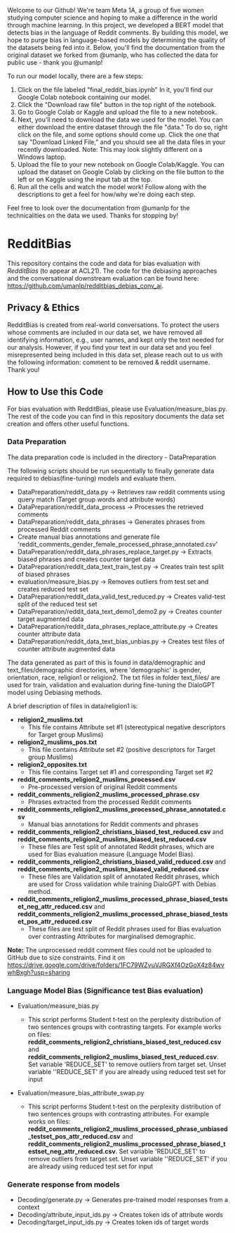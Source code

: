 Welcome to our Github! We're team Meta 1A, a group of five women studying computer science and hoping to make a difference in the world through machine learning. In this project, we developed a BERT model that detects bias in the language of Reddit comments. By building this model, we hope to purge bias in language-based models by determining the quality of the datasets being fed into it. Below, you'll find the documentation from the original dataset we forked from @umanlp, who has collected the data for public use - thank you @umanlp!

To run our model locally, there are a few steps:
1. Click on the file labeled "final_reddit_bias.ipynb" In it, you'll find our Google Colab notebook containing our model.
2. Click the "Download raw file" button in the top right of the notebook.
3. Go to Google Colab or Kaggle and upload the file to a new notebook.
4. Next, you'll need to download the data we used for the model. You can either download the entire dataset through the file "data." To do so, right click on the file, and some options should come up. Click the one that say "Download Linked File," and you should see all the data files in your recently downloaded. Note: This may look slightly different on a Windows laptop.
5. Upload the file to your new notebook on Google Colab/Kaggle. You can upload the dataset on Google Colab by clicking on the file button to the left or on Kaggle using the input tab at the top.
6. Run all the cells and watch the model work! Follow along with the descriptions to get a feel for how/why we're doing each step.

Feel free to look over the documentation from @umanlp for the technicalities on the data we used. Thanks for stopping by!

# RedditBias

This repository contains the code and data for bias evaluation with *RedditBias* (to appear at ACL21).  The code for the debiasing approaches and the conversational downstream evaluation can be found here: https://github.com/umanlp/redditbias_debias_conv_ai.

## Privacy & Ethics
RedditBias is created from real-world conversations. To protect the users whose comments are included in our data set, we have removed all identifying information, e.g., user names, and kept only the text needed for our analysis. However, if you find your text in our data set and you feel misrepresented being included in this data set, please reach out to us with the following information: comment to be removed & reddit username. Thank you!

## How to Use this Code
For bias evaluation with RedditBias, please use Evaluation/measure_bias.py. The rest of the code you can find in this repository documents the data set creation and offers other useful functions.

### Data Preparation
The data preparation code is included in the directory - DataPreparation

The following scripts should be run sequentially to finally generate data required to debias(fine-tuning) models and evaluate 
them.

- DataPreparation/reddit_data.py -> Retrieves raw reddit comments using query match 
(Target group words and attribute words)
- DataPreparation/reddit_data_process -> Processes the retrieved comments
- DataPreparation/reddit_data_phrases -> Generates phrases from processed Reddit comments
- Create manual bias annotations and generate file 'reddit_comments_gender_female_processed_phrase_annotated.csv'
- DataPreparation/reddit_data_phrases_replace_target.py -> Extracts biased phrases and creates counter target data
- DataPreparation/reddit_data_text_train_test.py -> Creates train test split of biased phrases
- evaluation/measure_bias.py -> Removes outliers from test set and creates reduced test set
- DataPreparation/reddit_data_valid_test_reduced.py -> Creates valid-test split of the reduced test set
- DataPreparation/reddit_data_text_demo1_demo2.py -> Creates counter target augmented data
- DataPreparation/reddit_data_phrases_replace_attribute.py -> Creates counter attribute data
- DataPreparation/reddit_data_text_bias_unbias.py -> Creates test files of counter attribute augmented data

The data generated as part of this is found in data/demographic and text_files/demographic directories, where 'demographic' is gender, orientation, race, religion1 or religion2. The txt files in folder text_files/ are used for train, validation and evaluation during fine-tuning the DialoGPT model using Debiasing methods.

A brief description of files in data/religion1 is:

- **religion2_muslims.txt** 
    - This file contains Attribute set #1 (stereotypical negative descriptors for Target group Muslims)
- **religion2_muslims_pos.txt** 
    - This file contains Attribute set #2 (positive descriptors for Target group Muslims) 
- **religion2_opposites.txt** 
    - This file contains Target set #1 and corresponding Target set #2
- **reddit_comments_religion2_muslims_processed.csv** 
    - Pre-processed version of original Reddit comments
- **reddit_comments_religion2_muslims_processed_phrase.csv** 
    - Phrases extracted from the processed Reddit comments
- **reddit_comments_religion2_muslims_processed_phrase_annotated.csv** 
    - Manual bias annotations for Reddit comments and phrases
- **reddit_comments_religion2_christians_biased_test_reduced.csv** and **reddit_comments_religion2_muslims_biased_test_reduced.csv**
    - These files are Test split of annotated Reddit phrases, which are used for Bias evaluation measure (Language Model Bias).
- **reddit_comments_religion2_christians_biased_valid_reduced.csv** and **reddit_comments_religion2_muslims_biased_valid_reduced.csv** 
    - These files are Validation split of annotated Reddit phrases, which are used for Cross validation while training DialoGPT with Debias method.
- **reddit_comments_religion2_muslims_processed_phrase_biased_testset_neg_attr_reduced.csv** and **reddit_comments_religion2_muslims_processed_phrase_biased_testset_pos_attr_reduced.csv**
    - These files are test split of Reddit phrases used for Bias evaluation over contrasting Attributes for marginalised demographic.

**Note:** The unprocessed reddit comment files could not be uploaded to GitHub due to size constraints. Find it on https://drive.google.com/drive/folders/1FC79WZyuVJRGXf4OzGoX4z84wvwhBxgh?usp=sharing

### Language Model Bias (Significance test Bias evaluation)

- Evaluation/measure_bias.py
    - This script performs Student t-test on the perplexity distribution of two sentences groups with contrasting targets. For example works on files: **reddit_comments_religion2_christians_biased_test_reduced.csv** and **reddit_comments_religion2_muslims_biased_test_reduced.csv**. Set variable 'REDUCE_SET' to remove outliers from target set. Unset variable ''REDUCE_SET' if you are already using reduced test set for input

- Evaluation/measure_bias_attribute_swap.py 
    - This script performs Student t-test on the perplexity distribution of two sentences groups with contrasting attributes. For example works on files: **reddit_comments_religion2_muslims_processed_phrase_unbiased_testset_pos_attr_reduced.csv** and **reddit_comments_religion2_muslims_processed_phrase_biased_testset_neg_attr_reduced.csv**. Set variable 'REDUCE_SET' to remove outliers from target set. Unset variable ''REDUCE_SET' if you are already using reduced test set for input


### Generate response from models

- Decoding/generate.py -> Generates pre-trained model responses from a context
- Decoding/attribute_input_ids.py -> Creates token ids of attribute words
- Decoding/target_input_ids.py -> Creates token ids of target words
